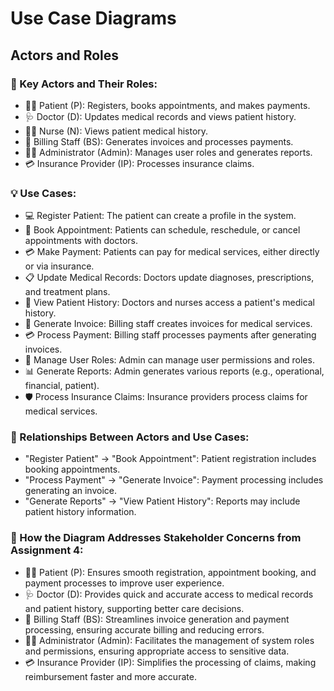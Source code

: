 # Use Case Diagrams 

## Actors and Roles
### 👤 Key Actors and Their Roles:
- 👩‍⚕️ Patient (P): Registers, books appointments, and makes payments.
- 🩺 Doctor (D): Updates medical records and views patient history.
- 🧑‍⚕️ Nurse (N): Views patient medical history.
- 💼 Billing Staff (BS): Generates invoices and processes payments.
- 🧑‍💼 Administrator (Admin): Manages user roles and generates reports.
- 💳 Insurance Provider (IP): Processes insurance claims.


### 💡 Use Cases:
- 💻 Register Patient: The patient can create a profile in the system.
- 📅 Book Appointment: Patients can schedule, reschedule, or cancel appointments with doctors.
- 💳 Make Payment: Patients can pay for medical services, either directly or via insurance.
- 📋 Update Medical Records: Doctors update diagnoses, prescriptions, and treatment plans.
- 📖 View Patient History: Doctors and nurses access a patient's medical history.
- 💸 Generate Invoice: Billing staff creates invoices for medical services.
- 💳 Process Payment: Billing staff processes payments after generating invoices.
- 🔑 Manage User Roles: Admin can manage user permissions and roles.
- 📊 Generate Reports: Admin generates various reports (e.g., operational, financial, patient).
- 🛡️ Process Insurance Claims: Insurance providers process claims for medical services.
  
### 🔄 Relationships Between Actors and Use Cases:
- "Register Patient" → "Book Appointment": Patient registration includes booking appointments.
- "Process Payment" → "Generate Invoice": Payment processing includes generating an invoice.
- "Generate Reports" → "View Patient History": Reports may include patient history information.

### 📌 How the Diagram Addresses Stakeholder Concerns from Assignment 4:
- 👩‍⚕️ Patient (P): Ensures smooth registration, appointment booking, and payment processes to improve user experience.
- 🩺 Doctor (D): Provides quick and accurate access to medical records and patient history, supporting better care decisions.
- 💼 Billing Staff (BS): Streamlines invoice generation and payment processing, ensuring accurate billing and reducing errors.
- 🧑‍💼 Administrator (Admin): Facilitates the management of system roles and permissions, ensuring appropriate access to sensitive data.
- 💳 Insurance Provider (IP): Simplifies the processing of claims, making reimbursement faster and more accurate.



